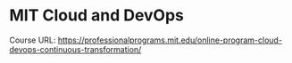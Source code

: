 # MIT Cloud and DevOps

Course URL: https://professionalprograms.mit.edu/online-program-cloud-devops-continuous-transformation/
